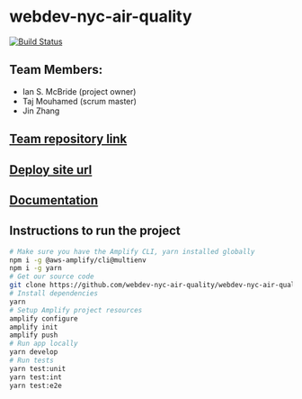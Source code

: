 # webdev-nyc-air-quality

[![Build Status](https://travis-ci.org/webdev-nyc-air-quality/webdev-nyc-air-quality.svg?branch=master)](https://travis-ci.org/webdev-nyc-air-quality/webdev-nyc-air-quality)

## Team Members:
- Ian S. McBride (project owner)
- Taj Mouhamed (scrum master)
- Jin Zhang

## [Team repository link](https://github.com/webdev-nyc-air-quality/webdev-nyc-air-quality)

## [Deploy site url](https://master.d2mdn3yvvbw50z.amplifyapp.com)

## [Documentation](https://webdev-nyc-air-quality.github.io/air-quality-docs/)

## Instructions to run the project
```bash
# Make sure you have the Amplify CLI, yarn installed globally
npm i -g @aws-amplify/cli@multienv
npm i -g yarn
# Get our source code
git clone https://github.com/webdev-nyc-air-quality/webdev-nyc-air-quality
# Install dependencies
yarn
# Setup Amplify project resources
amplify configure
amplify init
amplify push
# Run app locally
yarn develop
# Run tests
yarn test:unit
yarn test:int
yarn test:e2e
```
